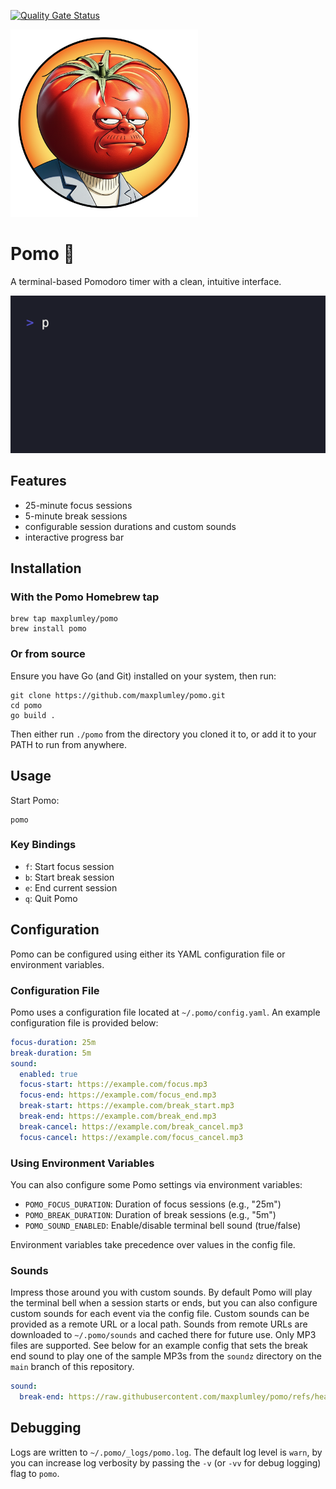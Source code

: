 [![Quality Gate Status](https://sonarcloud.io/api/project_badges/measure?project=maxplumley_pomo&metric=alert_status)](https://sonarcloud.io/summary/new_code?id=maxplumley_pomo)

<img style="width:300px" src = "docs/pomo.png"/>

# Pomo 🍅

A terminal-based Pomodoro timer with a clean, intuitive interface.

![Pomo](docs/pomo.gif)

## Features

- 25-minute focus sessions
- 5-minute break sessions
- configurable session durations and custom sounds
- interactive progress bar

## Installation

### With the Pomo Homebrew tap

```shell
brew tap maxplumley/pomo
brew install pomo
```

### Or from source

Ensure you have Go (and Git) installed on your system, then run:

```shell
git clone https://github.com/maxplumley/pomo.git
cd pomo
go build .
```

Then either run `./pomo` from the directory you cloned it to, or add it to your PATH to run from anywhere.

## Usage

Start Pomo:

```shell
pomo
```

### Key Bindings
- `f`: Start focus session
- `b`: Start break session
- `e`: End current session
- `q`: Quit Pomo

## Configuration

Pomo can be configured using either its YAML configuration file or environment variables.

### Configuration File

Pomo uses a configuration file located at `~/.pomo/config.yaml`. An example configuration file is provided below:

```yaml
focus-duration: 25m
break-duration: 5m
sound:
  enabled: true
  focus-start: https://example.com/focus.mp3
  focus-end: https://example.com/focus_end.mp3
  break-start: https://example.com/break_start.mp3
  break-end: https://example.com/break_end.mp3
  break-cancel: https://example.com/break_cancel.mp3
  focus-cancel: https://example.com/focus_cancel.mp3
```

### Using Environment Variables

You can also configure some Pomo settings via environment variables:

- `POMO_FOCUS_DURATION`: Duration of focus sessions (e.g., "25m")
- `POMO_BREAK_DURATION`: Duration of break sessions (e.g., "5m")
- `POMO_SOUND_ENABLED`: Enable/disable terminal bell sound (true/false)

Environment variables take precedence over values in the config file.

### Sounds

Impress those around you with custom sounds. By default Pomo will play the terminal bell when a session starts or ends, but you can also configure custom sounds for each event via the config file. Custom sounds can be provided as a remote URL or a local path. Sounds from remote URLs are downloaded to `~/.pomo/sounds` and cached there for future use. Only MP3 files are supported. See below for an example config that sets the break end sound to play one of the sample MP3s from the `soundz` directory on the `main` branch of this repository.

```yaml
sound:
  break-end: https://raw.githubusercontent.com/maxplumley/pomo/refs/heads/main/soundz/furby-uhoh.mp3
```

## Debugging 

Logs are written to `~/.pomo/_logs/pomo.log`. The default log level is `warn`, by you can increase log verbosity by passing the `-v` (or `-vv` for debug logging) flag to `pomo`.
